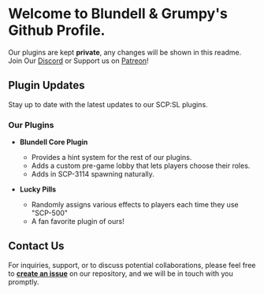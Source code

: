 # Welcome to Blundell & Grumpy's Github Profile.

Our plugins are kept **private**, any changes will be shown in this readme.
Join Our [Discord](https://discord.gg/blundellandgrumpys) or
Support us on [Patreon](https://www.patreon.com/join/blundellandgrumpy)!

## Plugin Updates

Stay up to date with the latest updates to our SCP:SL plugins.

### Our Plugins

- **Blundell Core Plugin**
  - Provides a hint system for the rest of our plugins.
  - Adds a custom pre-game lobby that lets players choose their roles.
  - Adds in SCP-3114 spawning naturally.

- **Lucky Pills**
  - Randomly assigns various effects to players each time they use "SCP-500" 
  - A fan favorite plugin of ours!

## Contact Us

For inquiries, support, or to discuss potential collaborations, please feel free to **[create an issue](https://github.com/BlundellandGrumpys/.github/issues/new)** on our repository, and we will be in touch with you promptly.

